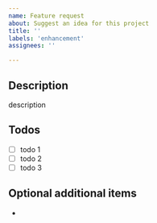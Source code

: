 ```yaml
---
name: Feature request
about: Suggest an idea for this project
title: ''
labels: 'enhancement'
assignees: ''

---
```


## Description

description

## Todos

- [ ] todo 1
- [ ] todo 2
- [ ] todo 3 

## Optional additional items

- 


